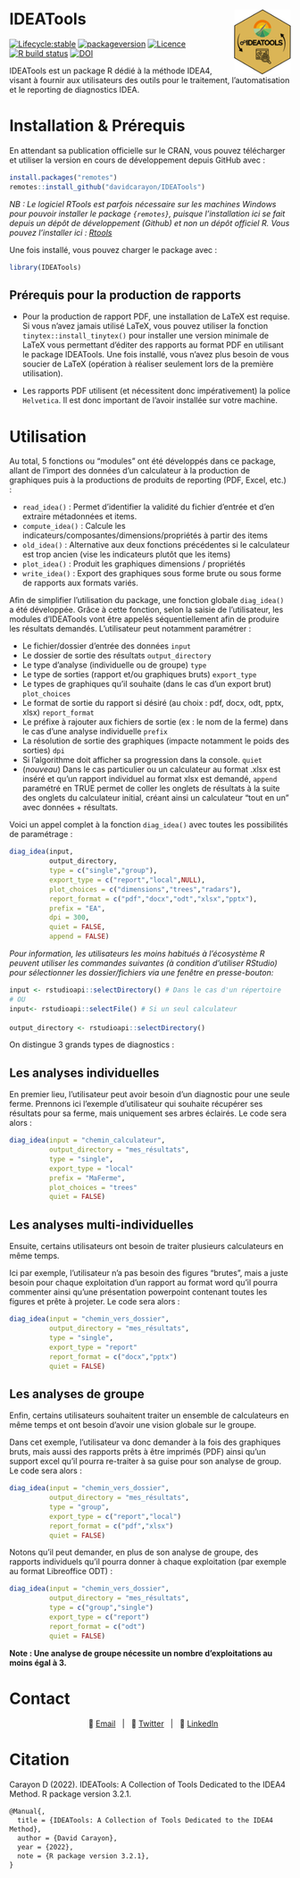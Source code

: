 
<!-- README.md is generated from README.Rmd. Please edit that file -->

# IDEATools <img src='man/figures/logo.png' align="right" width="20%" />

<!-- badges: start -->

[![Lifecycle:stable](https://img.shields.io/badge/lifecycle-stable-green.svg)](https://www.tidyverse.org/lifecycle/#maturing)
[![packageversion](https://img.shields.io/badge/Package%20version-3.2.1-green.svg?style=flat-square)](commits/master)
[![Licence](https://img.shields.io/badge/licence-GPL--3-blue.svg)](https://www.gnu.org/licenses/gpl-3.0.en.html)
[![R build
status](https://github.com/davidcarayon/IDEATools/workflows/R-CMD-check/badge.svg)](https://github.com/davidcarayon/IDEATools/actions)
[![DOI](https://zenodo.org/badge/251535041.svg)](https://zenodo.org/badge/latestdoi/251535041)

<!-- badges: end -->

IDEATools est un package R dédié à la méthode IDEA4, visant à fournir
aux utilisateurs des outils pour le traitement, l’automatisation et le
reporting de diagnostics IDEA.

# Installation & Prérequis

En attendant sa publication officielle sur le CRAN, vous pouvez
télécharger et utiliser la version en cours de développement depuis
GitHub avec :

``` r
install.packages("remotes")
remotes::install_github("davidcarayon/IDEATools")
```

*NB : Le logiciel RTools est parfois nécessaire sur les machines Windows
pour pouvoir installer le package `{remotes}`, puisque l’installation
ici se fait depuis un dépôt de développement (Github) et non un dépôt
officiel R. Vous pouvez l’installer ici :
[Rtools](https://cran.r-project.org/bin/windows/Rtools/)*

Une fois installé, vous pouvez charger le package avec :

``` r
library(IDEATools)
```

## Prérequis pour la production de rapports

-   Pour la production de rapport PDF, une installation de LaTeX est
    requise. Si vous n’avez jamais utilisé LaTeX, vous pouvez utiliser
    la fonction `tinytex::install_tinytex()` pour installer une version
    minimale de LaTeX vous permettant d’éditer des rapports au format
    PDF en utilisant le package IDEATools. Une fois installé, vous
    n’avez plus besoin de vous soucier de LaTeX (opération à réaliser
    seulement lors de la première utilisation).

-   Les rapports PDF utilisent (et nécessitent donc impérativement) la
    police `Helvetica`. Il est donc important de l’avoir installée sur
    votre machine.

# Utilisation

Au total, 5 fonctions ou “modules” ont été développés dans ce package,
allant de l’import des données d’un calculateur à la production de
graphiques puis à la productions de produits de reporting (PDF, Excel,
etc.) :

-   `read_idea()` : Permet d’identifier la validité du fichier d’entrée
    et d’en extraire métadonnées et items.
-   `compute_idea()` : Calcule les
    indicateurs/composantes/dimensions/propriétés à partir des items
-   `old_idea()` : Alternative aux deux fonctions précédentes si le
    calculateur est trop ancien (vise les indicateurs plutôt que les
    items)
-   `plot_idea()` : Produit les graphiques dimensions / propriétés
-   `write_idea()` : Export des graphiques sous forme brute ou sous
    forme de rapports aux formats variés.

Afin de simplifier l’utilisation du package, une fonction globale
`diag_idea()` a été développée. Grâce à cette fonction, selon la saisie
de l’utilisateur, les modules d’IDEATools vont être appelés
séquentiellement afin de produire les résultats demandés. L’utilisateur
peut notamment paramétrer :

-   Le fichier/dossier d’entrée des données `input`
-   Le dossier de sortie des résultats `output_directory`
-   Le type d’analyse (individuelle ou de groupe) `type`
-   Le type de sorties (rapport et/ou graphiques bruts) `export_type`
-   Le types de graphiques qu’il souhaite (dans le cas d’un export brut)
    `plot_choices`
-   Le format de sortie du rapport si désiré (au choix : pdf, docx, odt,
    pptx, xlsx) `report_format`
-   Le préfixe à rajouter aux fichiers de sortie (ex : le nom de la
    ferme) dans le cas d’une analyse individuelle `prefix`
-   La résolution de sortie des graphiques (impacte notamment le poids
    des sorties) `dpi`
-   Si l’algorithme doit afficher sa progression dans la console.
    `quiet`
-   (*nouveau*) Dans le cas particulier ou un calculateur au format
    .xlsx est inséré et qu’un rapport individuel au format xlsx est
    demandé, `append` paramétré en TRUE permet de coller les onglets de
    résultats à la suite des onglets du calculateur initial, créant
    ainsi un calculateur “tout en un” avec données + résultats.

Voici un appel complet à la fonction `diag_idea()` avec toutes les
possibilités de paramétrage :

``` r
diag_idea(input,
          output_directory,
          type = c("single","group"),
          export_type = c("report","local",NULL),
          plot_choices = c("dimensions","trees","radars"),
          report_format = c("pdf","docx","odt","xlsx","pptx"),
          prefix = "EA",
          dpi = 300,
          quiet = FALSE,
          append = FALSE)
```

*Pour information, les utilisateurs les moins habitués à l’écosystème R
peuvent utiliser les commandes suivantes (à condition d’utiliser
RStudio) pour sélectionner les dossier/fichiers via une fenêtre en
presse-bouton:*

``` r
input <- rstudioapi::selectDirectory() # Dans le cas d'un répertoire 
# OU
input<- rstudioapi::selectFile() # Si un seul calculateur

output_directory <- rstudioapi::selectDirectory()
```

On distingue 3 grands types de diagnostics :

## Les analyses individuelles

En premier lieu, l’utilisateur peut avoir besoin d’un diagnostic pour
une seule ferme. Prennons ici l’exemple d’utilisateur qui souhaite
récupérer ses résultats pour sa ferme, mais uniquement ses arbres
éclairés. Le code sera alors :

``` r
diag_idea(input = "chemin_calculateur",
          output_directory = "mes_résultats",
          type = "single",
          export_type = "local"
          prefix = "MaFerme",
          plot_choices = "trees"
          quiet = FALSE)
```

## Les analyses multi-individuelles

Ensuite, certains utilisateurs ont besoin de traiter plusieurs
calculateurs en même temps.

Ici par exemple, l’utilisateur n’a pas besoin des figures “brutes”, mais
a juste besoin pour chaque exploitation d’un rapport au format word
qu’il pourra commenter ainsi qu’une présentation powerpoint contenant
toutes les figures et prête à projeter. Le code sera alors :

``` r
diag_idea(input = "chemin_vers_dossier",
          output_directory = "mes_résultats",
          type = "single",
          export_type = "report"
          report_format = c("docx","pptx")
          quiet = FALSE)
```

## Les analyses de groupe

Enfin, certains utilisateurs souhaitent traiter un ensemble de
calculateurs en même temps et ont besoin d’avoir une vision globale sur
le groupe.

Dans cet exemple, l’utilisateur va donc demander à la fois des
graphiques bruts, mais aussi des rapports prêts à être imprimés (PDF)
ainsi qu’un support excel qu’il pourra re-traiter à sa guise pour son
analyse de group. Le code sera alors :

``` r
diag_idea(input = "chemin_vers_dossier",
          output_directory = "mes_résultats",
          type = "group",
          export_type = c("report","local")
          report_format = c("pdf","xlsx")
          quiet = FALSE)
```

Notons qu’il peut demander, en plus de son analyse de groupe, des
rapports individuels qu’il pourra donner à chaque exploitation (par
exemple au format Libreoffice ODT) :

``` r
diag_idea(input = "chemin_vers_dossier",
          output_directory = "mes_résultats",
          type = c("group","single")
          export_type = c("report")
          report_format = c("odt")
          quiet = FALSE)
```

**Note : Une analyse de groupe nécessite un nombre d’exploitations au
moins égal à 3.**

# Contact

<div align="center">

   :e-mail:
[Email](mailto:david.carayon@inrae.fr)   \|   :speech_balloon:
[Twitter](https://twitter.com/david_carayon)   \|   :necktie:
[LinkedIn](https://www.linkedin.com/in/carayon-david/)

<!--
Quick Link
-->

</div>

# Citation

Carayon D (2022). IDEATools: A Collection of Tools Dedicated to the
IDEA4 Method. R package version 3.2.1.

    @Manual{,
      title = {IDEATools: A Collection of Tools Dedicated to the IDEA4 Method},
      author = {David Carayon},
      year = {2022},
      note = {R package version 3.2.1},
    }
